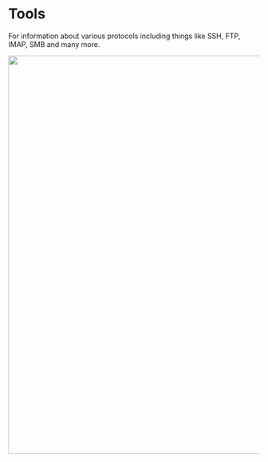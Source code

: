 # Tools

For information about various protocols including things like SSH, FTP, IMAP, SMB and many more.

<img src="../assets/images/hackcat.gif" width="800">